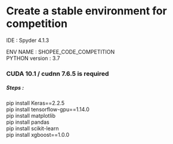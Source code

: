 # Create a stable environment for competition

IDE : Spyder 4.1.3

ENV NAME : SHOPEE_CODE_COMPETITION  
PYTHON version : 3.7

### CUDA 10.1 / cudnn 7.6.5 is required

##### Steps :
  pip install Keras==2.2.5  
  pip install tensorflow-gpu==1.14.0  
  pip install matplotlib  
  pip install pandas  
  pip install scikit-learn  
  pip install xgboost==1.0.0  
